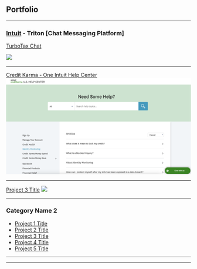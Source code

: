 ## Portfolio

---

### [Intuit](https://www.intuit.com/) - Triton [Chat Messaging Platform]

[TurboTax Chat](https://turbotax.intuit.com/lp/ppc/1271?srqs=null&cid=ppc_gg_b_stan_all_na_Brand-BrandTT-BrandTTTTLAssistCPANearMePreparerProSpecialist-Exact_ty23-bu2-sb183_687935142471_142950094519_kwd-411008949271&srid=CjwKCAiAuYuvBhApEiwAzq_Yia4CTODHhJbVN9Ou6_y9Hj0jNaDbeRtlMuXOEXg6K8QK7QtDMw5XgRoCuLEQAvD_BwE&targetid=kwd-411008949271&skw=turbotax%20live%20expert&adid=687935142471&ven=gg&gad_source=1&gclid=CjwKCAiAuYuvBhApEiwAzq_Yia4CTODHhJbVN9Ou6_y9Hj0jNaDbeRtlMuXOEXg6K8QK7QtDMw5XgRoCuLEQAvD_BwE&gclsrc=aw.ds)
<!--//TODO: convert .mov to gif and upload here: https://www.veed.io/edit/201d967d-dd37-448a-81dd-262a1ce92ae7/video -->
<img src="images/triton.gif?raw=true"/>

---
[Credit Karma - One Intuit Help Center](https://support.creditkarma.com/s/)
<img src="images/creditkarma.png?raw=true"/>

---
[Project 3 Title](http://example.com/)
<img src="images/dummy_thumbnail.jpg?raw=true"/>

---

### Category Name 2

- [Project 1 Title](http://example.com/)
- [Project 2 Title](http://example.com/)
- [Project 3 Title](http://example.com/)
- [Project 4 Title](http://example.com/)
- [Project 5 Title](http://example.com/)

---




---

